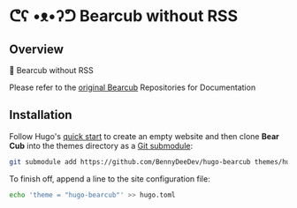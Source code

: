 # ᕦʕ •ᴥ•ʔᕤ Bearcub without RSS

## Overview

🐻 Bearcub without RSS

Please refer to the [original Bearcub](https://github.com/clente/hugo-bearcub) Repositories for Documentation

## Installation

Follow Hugo's [quick start](https://gohugo.io/getting-started/quick-start/) to
create an empty website and then clone **Bear Cub** into the themes directory as
a [Git submodule](https://git-scm.com/book/en/v2/Git-Tools-Submodules):

```sh
git submodule add https://github.com/BennyDeeDev/hugo-bearcub themes/hugo-bearcub
```

To finish off, append a line to the site configuration file:

```sh
echo 'theme = "hugo-bearcub"' >> hugo.toml
```
